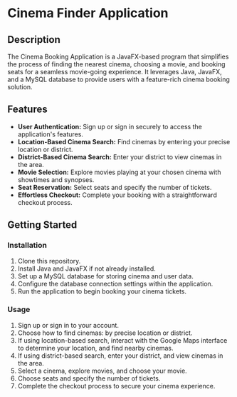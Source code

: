 # Cinema Finder Application

## Description

The Cinema Booking Application is a JavaFX-based program that simplifies the process of finding the nearest cinema, choosing a movie, and booking seats for a seamless movie-going experience. It leverages Java, JavaFX, and a MySQL database to provide users with a feature-rich cinema booking solution.

## Features

- **User Authentication:** Sign up or sign in securely to access the application's features.
- **Location-Based Cinema Search:** Find cinemas by entering your precise location or district.
- **District-Based Cinema Search:** Enter your district to view cinemas in the area.
- **Movie Selection:** Explore movies playing at your chosen cinema with showtimes and synopses.
- **Seat Reservation:** Select seats and specify the number of tickets.
- **Effortless Checkout:** Complete your booking with a straightforward checkout process.

## Getting Started

### Installation

1. Clone this repository.
2. Install Java and JavaFX if not already installed.
3. Set up a MySQL database for storing cinema and user data.
4. Configure the database connection settings within the application.
5. Run the application to begin booking your cinema tickets.

### Usage

1. Sign up or sign in to your account.
2. Choose how to find cinemas: by precise location or district.
3. If using location-based search, interact with the Google Maps interface to determine your location, and find nearby cinemas.
4. If using district-based search, enter your district, and view cinemas in the area.
5. Select a cinema, explore movies, and choose your movie.
6. Choose seats and specify the number of tickets.
7. Complete the checkout process to secure your cinema experience.
